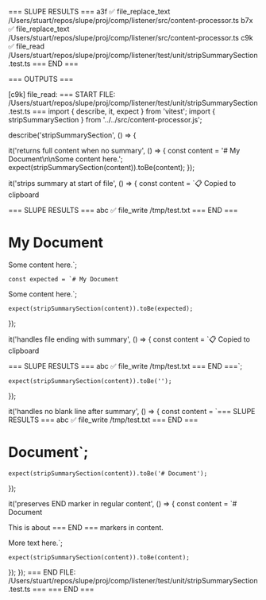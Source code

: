 === SLUPE RESULTS ===
a3f ✅ file_replace_text /Users/stuart/repos/slupe/proj/comp/listener/src/content-processor.ts
b7x ✅ file_replace_text /Users/stuart/repos/slupe/proj/comp/listener/src/content-processor.ts
c9k ✅ file_read /Users/stuart/repos/slupe/proj/comp/listener/test/unit/stripSummarySection.test.ts
=== END ===

=== OUTPUTS ===

[c9k] file_read:
=== START FILE: /Users/stuart/repos/slupe/proj/comp/listener/test/unit/stripSummarySection.test.ts ===
import { describe, it, expect } from 'vitest';
import { stripSummarySection } from '../../src/content-processor.js';

describe('stripSummarySection', () => {

  it('returns full content when no summary', () => {
    const content = '# My Document\n\nSome content here.';
    expect(stripSummarySection(content)).toBe(content);
  });

  it('strips summary at start of file', () => {
    const content = `📋 Copied to clipboard

=== SLUPE RESULTS ===
abc ✅ file_write /tmp/test.txt
=== END ===

# My Document

Some content here.`;

    const expected = `# My Document

Some content here.`;

    expect(stripSummarySection(content)).toBe(expected);
  });

  it('handles file ending with summary', () => {
    const content = `📋 Copied to clipboard

=== SLUPE RESULTS ===
abc ✅ file_write /tmp/test.txt
=== END ===`;

    expect(stripSummarySection(content)).toBe('');
  });

  it('handles no blank line after summary', () => {
    const content = `=== SLUPE RESULTS ===
abc ✅ file_write /tmp/test.txt
=== END ===
# Document`;

    expect(stripSummarySection(content)).toBe('# Document');
  });

  it('preserves END marker in regular content', () => {
    const content = `# Document

This is about === END === markers in content.

More text here.`;

    expect(stripSummarySection(content)).toBe(content);
  });
});
=== END FILE: /Users/stuart/repos/slupe/proj/comp/listener/test/unit/stripSummarySection.test.ts ===
=== END ===